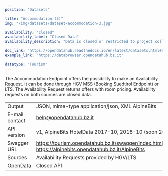 ```yaml
---
position: "Datasets"

title: "Accommodation (3)"
img: "/img/datasets/dataset-accommodation-3.jpg"

availability: "closed"
availability_label: "Closed Data"
availability_description: "Data is closed or restricted to project collaboration."

doc_link: "https://opendatahub.readthedocs.io/en/latest/datasets.html#accommodation-dataset"
example_link: "https://databrowser.opendatahub.bz.it"

datatype: "Tourism"
---
```


The Accommodation Endpoint offers the possibility to make an Availability Request.
It can be done through HGV MSS (Booking Suedtirol Endpoint) or LTS. The Availability Request returns offers with room pricing. Availability requests on both sources are closed data.

|                |                                                                                                                   |
| :------------- | ----------------------------------------------------------------------------------------------------------------- |
| Output         | JSON, mime-type application/json, XML AlpineBits                                                                  |
| E-mail contact | help@opendatahub.bz.it                                                                                            |
| API version    | v1, AlpineBits HotelData 2017-10, 2018-10 (soon 2020-10)                                                          |
| Swagger URL    | https://tourism.opendatahub.bz.it/swagger/index.html#/Accommodation https://alpinebits.opendatahub.bz.it/AlpineBits |
| Sources        | Availability Requests provided by HGV/LTS                                                                         |
| OpenData       | Closed API                                                                                                        |
